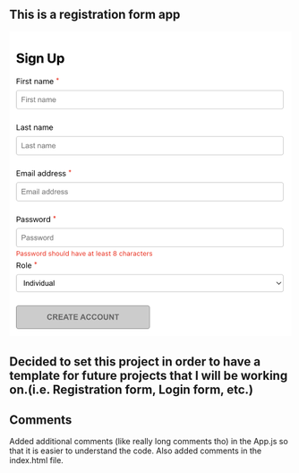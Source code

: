 ## This is a registration form app
![Getting Started](./app.png)

## Decided to set this project in order to have a template for future projects that I will be working on.(i.e. Registration form, Login form, etc.)

## Comments
Added additional comments (like really long comments tho) in the App.js so that it is easier to understand the code. Also added comments in the index.html file.